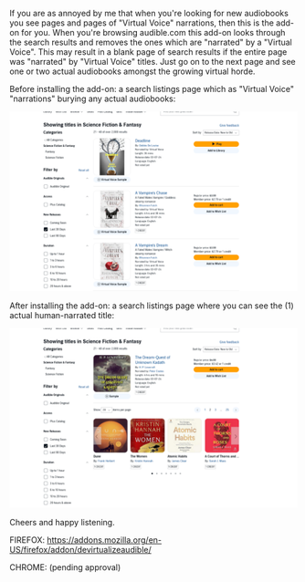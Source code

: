 If you are as annoyed by me that when you're looking for new audiobooks you see pages and pages of "Virtual Voice" narrations,
then this is the add-on for you. When you're browsing audible.com this add-on looks through the search results and removes the
ones which are "narrated" by a "Virtual Voice". This may result in a blank page of search results if the entire page was "narrated"
by "Virtual Voice" titles. Just go on to the next page and see one or two actual audiobooks amongst the growing virtual horde.

Before installing the add-on: a search listings page which as "Virtual Voice" "narrations" burying any actual audiobooks:

![Before installing the add-on: a search listings page which as "Virtual Voice" "narrations" burying any actual audiobooks.](screenshots/Screenshot%202024-03-07%20at%2012-54-58%20Science%20Fiction%20&%20Fantasy%20Audiobooks%20in%20English%20Audible.com%201280x800.png)


After installing the add-on: a search listings page where you can see the (1) actual human-narrated title:

![After installing the add-on: a search listings page where you can see the (1) actual human-narrated title.](screenshots/Screenshot%202024-03-07%20at%2012-54-17%20Science%20Fiction%20&%20Fantasy%20Audiobooks%20in%20English%20Audible.com%201280x800.png)

Cheers and happy listening.

FIREFOX: https://addons.mozilla.org/en-US/firefox/addon/devirtualizeaudible/

CHROME: (pending approval)
